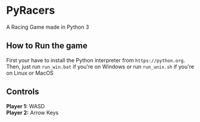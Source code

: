 # PyRacers

A Racing Game made in Python 3

## How to Run the game

First your have to install the Python interpreter from `https://python.org`.
Then, just run `run_win.bat` if you're on Windows or run `run_unix.sh` if you're on Linux or MacOS

## Controls

**Player 1:** WASD <br>
**Player 2:** Arrow Keys
